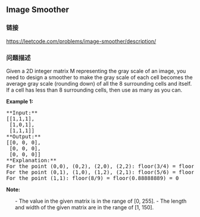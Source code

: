 ## Image Smoother  
### 链接  
https://leetcode.com/problems/image-smoother/description/  
### 问题描述
Given a 2D integer matrix M representing the gray scale of an image, you need to design a smoother to make the gray scale of each cell becomes the average gray scale (rounding down) of all the 8 surrounding cells and itself.  If a cell has less than 8 surrounding cells, then use as many as you can.

**Example 1:**<br />
<pre>
**Input:**
[[1,1,1],
 [1,0,1],
 [1,1,1]]
**Output:**
[[0, 0, 0],
 [0, 0, 0],
 [0, 0, 0]]
**Explanation:**
For the point (0,0), (0,2), (2,0), (2,2): floor(3/4) = floor(0.75) = 0
For the point (0,1), (1,0), (1,2), (2,1): floor(5/6) = floor(0.83333333) = 0
For the point (1,1): floor(8/9) = floor(0.88888889) = 0
</pre>


**Note:**<br>
<ol>
- The value in the given matrix is in the range of [0, 255].
- The length and width of the given matrix are in the range of [1, 150].
</ol>

